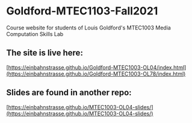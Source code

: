 # Goldford-MTEC1103-Fall2021
Course website for students of Louis Goldford's MTEC1003 Media Computation Skills Lab

## The site is live here:
[https://einbahnstrasse.github.io/Goldford-MTEC1003-OL04/index.html](https://einbahnstrasse.github.io/Goldford-MTEC1003-OL78/index.html)

## Slides are found in another repo:
[https://einbahnstrasse.github.io/MTEC1003-OL04-slides/](https://einbahnstrasse.github.io/MTEC1003-OL04-slides/)

